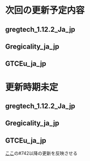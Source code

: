 # 次回の更新予定内容  
## gregtech_1.12.2_Ja_jp  
## Gregicality_ja_jp  
## GTCEu_ja_jp  
  
  
# 更新時期未定  
## gregtech_1.12.2_Ja_jp  
## Gregicality_ja_jp  
## GTCEu_ja_jp
<a href = "https://github.com/GregTechCEu/GregTech/commits/master/src/main/resources/assets/gregtech/lang/en_us.lang">ここ</a>の#742以降の更新を反映させる
